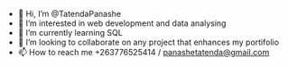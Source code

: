 - 👋 Hi, I’m @TatendaPanashe
- 👀 I’m interested in web development and data analysing
- 🌱 I’m currently learning SQL
- 💞️ I’m looking to collaborate on any project that enhances my portifolio
- 📫 How to reach me +263776525414 / panashetatenda@gmail.com

<!---
TatendaPanashe/TatendaPanashe is a ✨ special ✨ repository because its `README.md` (this file) appears on your GitHub profile.
You can click the Preview link to take a look at your changes.
--->
